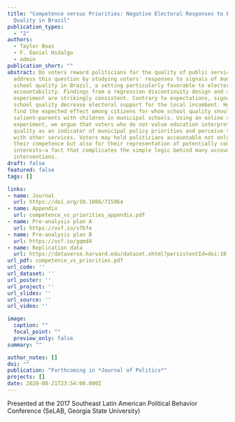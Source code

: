 ```yaml
---
title: "Competence versus Priorities: Negative Electoral Responses to Education
  Quality in Brazil"
publication_types:
  - "2"
authors:
  - Taylor Boas
  - F. Daniel Hidalgo
  - admin
publication_short: ""
abstract: Do voters reward politicians for the quality of public services? We
  address this question by studying voters' responses to signals of municipal
  school quality in Brazil, a setting particularly favorable to electoral
  accountability. Findings from a regression discontinuity design and a field
  experiment are strikingly consistent. Contrary to expectations, signals of
  school quality decrease electoral support for the local incumbent. However, we
  find the expected effect among citizens for whom school quality should be most
  salient—parents with children in municipal schools. Using an online survey
  experiment, we argue that voters who do not value education interpret school
  quality as an indicator of municipal policy priorities and perceive trade-offs
  with other services. Voters may hold politicians accountable not only for
  their competence but also for their representation of potentially conflicting
  interests—a fact that complicates the simple logic behind many accountability
  interventions.
draft: false
featured: false
tags: []

links:
- name: Journal
  url: https://doi.org/10.1086/715064
- name: Appendix
  url: competence_vs_priorities_appendix.pdf
- name: Pre-analysis plan A
  url: https://osf.io/s7bfe
- name: Pre-analysis plan B  
  url: https://osf.io/gqmd4
- name: Replication data
  url: https://dataverse.harvard.edu/dataset.xhtml?persistentId=doi:10.7910/DVN/YILXB4
url_pdf: competence_vs_priorities.pdf
url_code: ''
url_dataset: ''
url_poster: ''
url_project: ''
url_slides: ''
url_source: ''
url_video: ''

image:
  caption: ""
  focal_point: ""
  preview_only: false
summary: ""

author_notes: []
doi: ""
publication: "Forthcoming in *Journal of Politics*"
projects: []
date: 2020-08-21T23:54:00.000Z
---
```

Presented at the 2017 Southeast Latin American Political Behavior Conference (SeLAB, Georgia State University)
